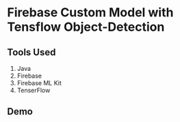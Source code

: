 # Firebase Custom Model with Tensflow Object-Detection
## Tools Used
1. Java
2. Firebase
3. Firebase ML Kit
4. TenserFlow

## Demo

